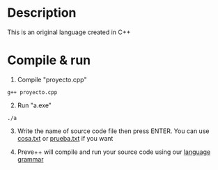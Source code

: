 # Description

This is an original language created in C++

# Compile & run

1. Compile "proyecto.cpp"

```
g++ proyecto.cpp
```

2. Run "a.exe"

```
./a
```

3. Write the name of source code file then press ENTER. You can use [cosa.txt](/cosa.txt) or [prueba.txt](/prueba.txt) if you want

4. Preve++ will compile and run your source code using our [language grammar](/2-Reglas-gramaticales)
